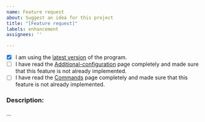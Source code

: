 ```yaml
---
name: Feature request
about: Suggest an idea for this project
title: "[Feature request]"
labels: enhancement
assignees: ''

---
```


- [x] I am using the [latest version](https://github.com/drizzle-mizzle/CharacterAI-Discord-Bot/releases/latest) of the program.
- [ ] I have read the [Additional-configuration](https://github.com/drizzle-mizzle/CharacterAI-Discord-Bot/wiki/Additional-configuration) page completely and made sure that this feature is not already implemented.
- [ ] I have read the [Commands](https://github.com/drizzle-mizzle/CharacterAI-Discord-Bot/wiki/Commands) page completely and made sure that this feature is not already implemented.

### Description:
...
